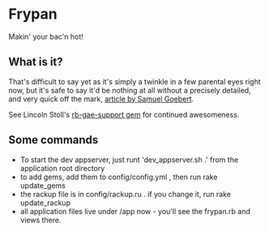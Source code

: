 Frypan
======

Makin' your bac'n hot!


What is it?
-----------

That's difficult to say yet as it's simply a twinkle in a few parental eyes right now, but it's safe to say it'd be nothing at all without a precisely detailed, and very quick off the mark, [article by Samuel Goebert](http://blog.bigcurl.de/2009/04/running-sinatra-apps-on-google.html).

See Lincoln Stoll's [rb-gae-support gem](http://github.com/lstoll/rb-gae-support) for continued awesomeness.


Some commands
-------------
- To start the dev appserver, just runt 'dev_appserver.sh .' from the application root directory
- to add gems, add them to config/config.yml , then run rake update_gems
- the rackup file is in config/rackup.ru . if you change it, run rake update_rackup
- all application files live under /app now - you'll see the frypan.rb and views there.